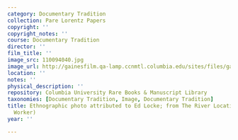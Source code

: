 ```yaml
---
category: Documentary Tradition
collection: Pare Lorentz Papers
copyright: ''
copyright_notes: ''
course: Documentary Tradition
director: ''
film_title: ''
image_src: 110094040.jpg
image_url: http://gainesfilm.qa-lamp.ccnmtl.columbia.edu/sites/files/gainesfilm/images/110094040.jpg
location: ''
notes: ''
physical_description: ''
repository: Columbia University Rare Books & Manuscript Library
taxonomies: [Documentary Tradition, Image, Documentary Tradition]
title: Ethnographic photo attributed to Ed Locke; from The River Location Scout (Farm
  Worker)
year: ''

---
```

